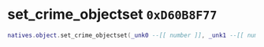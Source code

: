 # set_crime_objectset `0xD60B8F77`

```lua
natives.object.set_crime_objectset(_unk0 --[[ number ]], _unk1 --[[ number ]])
```